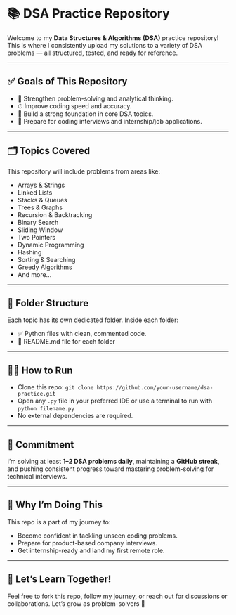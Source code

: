 # 📚 DSA Practice Repository

Welcome to my **Data Structures & Algorithms (DSA)** practice repository! This is where I consistently upload my solutions to a variety of DSA problems — all structured, tested, and ready for reference.

---

## ✅ Goals of This Repository

- 🧠 Strengthen problem-solving and analytical thinking.
- ⏱ Improve coding speed and accuracy.
- 🔁 Build a strong foundation in core DSA topics.
- 💼 Prepare for coding interviews and internship/job applications.

---

## 🗂️ Topics Covered

This repository will include problems from areas like:

- Arrays & Strings
- Linked Lists
- Stacks & Queues
- Trees & Graphs
- Recursion & Backtracking
- Binary Search
- Sliding Window
- Two Pointers
- Dynamic Programming
- Hashing
- Sorting & Searching
- Greedy Algorithms
- And more...

---

## 📁 Folder Structure

Each topic has its own dedicated folder. Inside each folder:

- ✅ Python files with clean, commented code.
- 📘 README.md file for each folder

---

## 🧑‍💻 How to Run

- Clone this repo: `git clone https://github.com/your-username/dsa-practice.git`
- Open any `.py` file in your preferred IDE or use a terminal to run with `python filename.py`
- No external dependencies are required.

---

## 📆 Commitment

I’m solving at least **1–2 DSA problems daily**, maintaining a **GitHub streak**, and pushing consistent progress toward mastering problem-solving for technical interviews.

---

## 🌱 Why I’m Doing This

This repo is a part of my journey to:

- Become confident in tackling unseen coding problems.
- Prepare for product-based company interviews.
- Get internship-ready and land my first remote role.

---

## 🧠 Let’s Learn Together!

Feel free to fork this repo, follow my journey, or reach out for discussions or collaborations. Let’s grow as problem-solvers 🚀

